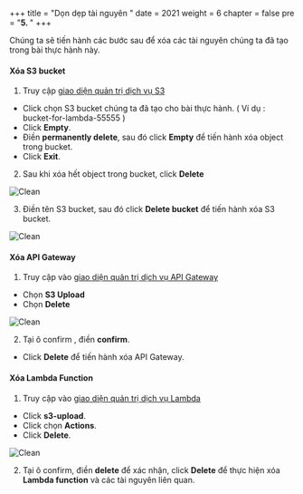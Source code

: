 +++
title = "Dọn dẹp tài nguyên  "
date = 2021
weight = 6
chapter = false
pre = "<b>5. </b>"
+++

Chúng ta sẽ tiến hành các bước sau để xóa các tài nguyên chúng ta đã tạo trong bài thực hành này.

#### Xóa S3 bucket

1. Truy cập [giao diện quản trị dịch vụ S3](https://s3.console.aws.amazon.com/s3/home)
  + Click chọn S3 bucket chúng ta đã tạo cho bài thực hành. ( Ví dụ : bucket-for-lambda-55555 )
  + Click **Empty**.
  + Điền **permanently delete**, sau đó click **Empty** để tiến hành xóa object trong bucket.
  + Click **Exit**.

2. Sau khi xóa hết object trong bucket, click **Delete**

![Clean](/images/5.clean/001-clean.png)

3. Điền tên S3 bucket, sau đó click **Delete bucket** để tiến hành xóa S3 bucket.

![Clean](/images/5.clean/002-clean.png)

#### Xóa API Gateway

1. Truy cập vào [giao diện quản trị dịch vụ API Gateway](console.aws.amazon.com/apigateway)
  + Chọn **S3 Upload**
  + Chọn **Delete**

![Clean](/images/5.clean/003-clean.png)

2. Tại ô confirm , điền **confirm**.
  + Click **Delete** để tiến hành xóa API Gateway.

#### Xóa Lambda Function

1. Truy cập vào [giao diện quản trị dịch vụ Lambda](console.aws.amazon.com/lambda/home)
  + Click **s3-upload**.
  + Click chọn **Actions**.
  + Click **Delete**.

![Clean](/images/5.clean/004-clean.png)

2. Tại ô confirm, điền **delete** để xác nhận, click **Delete** để thực hiện xóa **Lambda function** và các tài nguyên liên quan.

